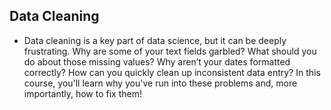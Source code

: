 ## Data Cleaning
* Data cleaning is a key part of data science, but it can be deeply frustrating. Why are some of your text fields garbled? What should you do about those missing values? Why aren’t your dates formatted correctly? How can you quickly clean up inconsistent data entry? In this course, you'll learn why you've run into these problems and, more importantly, how to fix them!
